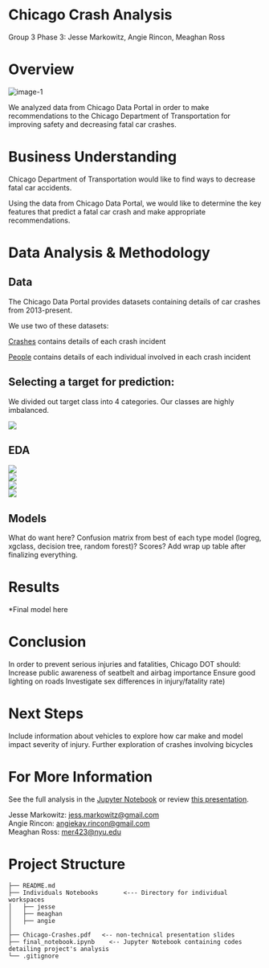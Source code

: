 # Chicago Crash Analysis
Group 3 Phase 3: Jesse Markowitz, Angie Rincon, Meaghan Ross

# Overview
![image-1](https://tv-fanatic-res.cloudinary.com/iu/s--57Ju-BKE--/f_auto,q_auto/v1491016337/attachment/chicagopic1) <br />

We analyzed data from Chicago Data Portal in order to make recommendations to the Chicago Department of Transportation for improving safety and decreasing fatal car crashes.

# Business Understanding

Chicago Department of Transportation would like to find ways to decrease fatal car accidents.

Using the data from Chicago Data Portal, we would like to determine the key features that predict a fatal car crash and make appropriate recommendations.

# Data Analysis & Methodology

## Data

The Chicago Data Portal provides datasets containing details of car crashes from 2013-present. 

We use two of these datasets:

[Crashes](https://data.cityofchicago.org/Transportation/Traffic-Crashes-Crashes/85ca-t3if) contains details of each crash incident

[People](https://data.cityofchicago.org/Transportation/Traffic-Crashes-People/u6pd-qa9d) contains details of each individual involved in each crash incident


## Selecting a target for prediction:

We divided out target class into 4 categories. Our classes are highly imbalanced.

<img src="Images/target_percentages.PNG"><br>

## EDA
<img src="Images/numerical_eda.png"><br>
<img src="Images/injuries_fatalities_lighting.png"><br>
<img src="Images/injuries_fatalities_by_sex.png"><br>
<img src="Images/safety_equipment_used_not.png"><br>

## Models

What do want here? Confusion matrix from best of each type model (logreg, xgclass, decision tree, random forest)? Scores? Add wrap up table after finalizing everything. 

# Results

*Final model here



# Conclusion


In order to prevent serious injuries and fatalities, Chicago DOT should:
Increase public awareness of seatbelt and airbag  importance
Ensure good lighting on roads
Investigate sex differences in injury/fatality rate)


# Next Steps

Include information about vehicles to explore how car make and model impact severity of injury.
Further exploration of crashes involving bicycles

# For More Information
See the full analysis in the [Jupyter Notebook](google.com) or review [this presentation](google.com).

Jesse Markowitz:  jess.markowitz@gmail.com <br />
Angie Rincon: angiekay.rincon@gmail.com <br />
Meaghan Ross: mer423@nyu.edu <br />

# Project Structure
```
├── README.md
├── Individuals Notebooks       <--- Directory for individual workspaces
│   ├── jesse
│   ├── meaghan
│   ├── angie
│   
├── Chicago-Crashes.pdf   <-- non-technical presentation slides
├── final_notebook.ipynb    <-- Jupyter Notebook containing codes detailing project's analysis 
└── .gitignore
```
